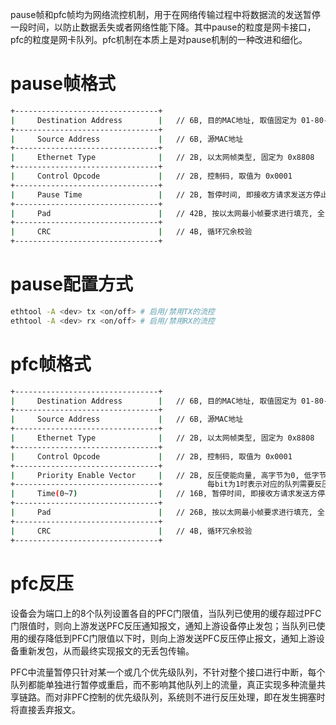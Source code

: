 pause帧和pfc帧均为网络流控机制，用于在网络传输过程中将数据流的发送暂停一段时间，以防止数据丢失或者网络性能下降。其中pause的粒度是网卡接口，pfc的粒度是网卡队列。pfc机制在本质上是对pause机制的一种改进和细化。

# pause帧格式

```bash
+--------------------------------+
|     Destination Address        |   // 6B, 目的MAC地址, 取值固定为 01-80-c2-00-00-01
+--------------------------------+
|     Source Address             |   // 6B, 源MAC地址
+--------------------------------+
|     Ethernet Type              |   // 2B, 以太网帧类型, 固定为 0x8808
+--------------------------------+
|     Control Opcode             |   // 2B, 控制码, 取值为 0x0001
+--------------------------------+
|     Pause Time                 |   // 2B, 暂停时间, 即接收方请求发送方停止发送数据帧的时间长度
+--------------------------------+
|     Pad                        |   // 42B, 按以太网最小帧要求进行填充, 全 0 
+--------------------------------+
|     CRC                        |   // 4B, 循环冗余校验 
+--------------------------------+
```

# pause配置方式

```bash
ethtool -A <dev> tx <on/off> # 启用/禁用TX的流控
ethtool -A <dev> rx <on/off> # 启用/禁用RX的流控
```

# pfc帧格式

```bash
+--------------------------------+
|     Destination Address        |   // 6B, 目的MAC地址, 取值固定为 01-80-c2-00-00-01
+--------------------------------+
|     Source Address             |   // 6B, 源MAC地址
+--------------------------------+
|     Ethernet Type              |   // 2B, 以太网帧类型, 固定为 0x8808
+--------------------------------+
|     Control Opcode             |   // 2B, 控制码, 取值为 0x0001
+--------------------------------+
|     Priority Enable Vector     |   // 2B, 反压使能向量, 高字节为0, 低字节每bit对应一个优先级队列, n的取值范围为0~7
+--------------------------------+          每bit为1时表示对应的队列需要反压, 反压时间为Time(n), 为0表示不需要反压
|     Time(0~7)                  |   // 16B, 暂停时间, 即接收方请求发送方停止发送数据帧的时间长度
+--------------------------------+
|     Pad                        |   // 26B, 按以太网最小帧要求进行填充, 全 0 
+--------------------------------+
|     CRC                        |   // 4B, 循环冗余校验 
+--------------------------------+
```

# pfc反压

设备会为端口上的8个队列设置各自的PFC门限值，当队列已使用的缓存超过PFC门限值时，则向上游发送PFC反压通知报文，通知上游设备停止发包；当队列已使用的缓存降低到PFC门限值以下时，则向上游发送PFC反压停止报文，通知上游设备重新发包，从而最终实现报文的无丢包传输。

PFC中流量暂停只针对某一个或几个优先级队列，不针对整个接口进行中断，每个队列都能单独进行暂停或重启，而不影响其他队列上的流量，真正实现多种流量共享链路。而对非PFC控制的优先级队列，系统则不进行反压处理，即在发生拥塞时将直接丢弃报文。
